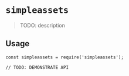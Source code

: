 # `simpleassets`

> TODO: description

## Usage

```
const simpleassets = require('simpleassets');

// TODO: DEMONSTRATE API
```
